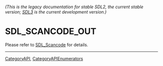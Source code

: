 ###### (This is the legacy documentation for stable SDL2, the current stable version; [SDL3](https://wiki.libsdl.org/SDL3/) is the current development version.)
# SDL_SCANCODE_OUT

Please refer to [SDL_Scancode](SDL_Scancode) for details.

----
[CategoryAPI](CategoryAPI), [CategoryAPIEnumerators](CategoryAPIEnumerators)

